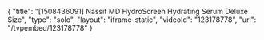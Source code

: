 {
    "title": "[1508436091] Nassif MD HydroScreen Hydrating Serum  Deluxe Size",
    "type": "solo",
    "layout": "iframe-static",
    "videoId": "123178778",
    "url": "\/tvpembed\/123178778"
}